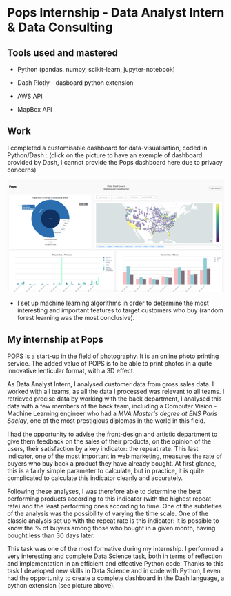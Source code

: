 # Pops Internship - Data Analyst Intern & Data Consulting

## Tools used and mastered

- Python (pandas, numpy, scikit-learn, jupyter-notebook)

- Dash Plotly - dasboard python extension

- AWS API

- MapBox API

## Work

I completed a customisable dashboard for data-visualisation, coded in Python/Dash : (click on the picture to have an exemple of dashboard provided by Dash, I cannot provide the Pops dashboard here due to privacy concerns)

[<img src="https://github.com/Tomcattt/pops_internship/blob/master/Screenshot%202020-10-28%20at%2014.34.08.png">](https://dash-gallery.plotly.host/dash-oil-and-gas/)

- I set up machine learning algorithms in order to determine the most interesting and important features to target customers who buy (random forest learning was the most conclusive).

## My internship at Pops

[POPS](https://pops.co/) is a start-up in the field of photography. It is an online photo printing service. The added value of POPS is to be able to print photos in a quite innovative lenticular format, with a 3D effect.

As Data Analyst Intern, I analysed customer data from gross sales data. I worked with all teams, as all the data I processed was relevant to all teams. I retrieved precise data by working with the back department, I analysed this data with a few members of the back team, including a Computer Vision - Machine Learning engineer who had a *MVA Master's degree at ENS Paris Saclay*, one of the most prestigious diplomas in the world in this field.

I had the opportunity to advise the front-design and artistic department to give them feedback on the sales of their products, on the opinion of the users, their satisfaction by a key indicator: the repeat rate. This last indicator, one of the most important in web marketing, measures the rate of buyers who buy back a product they have already bought. At first glance, this is a fairly simple parameter to calculate, but in practice, it is quite complicated to calculate this indicator cleanly and accurately.

Following these analyses, I was therefore able to determine the best performing products according to this indicator (with the highest repeat rate) and the least performing ones according to time. One of the subtleties of the analysis was the possibility of varying the time scale. One of the classic analysis set up with the repeat rate is this indicator: it is possible to know the % of buyers among those who bought in a given month, having bought less than 30 days later.

This task was one of the most formative during my internship. I performed a very interesting and complete Data Science task, both in terms of reflection and implementation in an efficient and effective Python code. Thanks to this task I developed new skills in Data Science and in code with Python, I even had the opportunity to create a complete dashboard in the Dash language, a python extension (see picture above).

